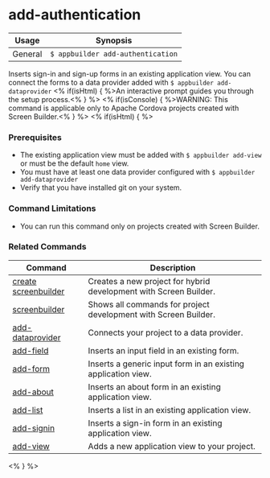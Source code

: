 add-authentication
==========

Usage | Synopsis
------|-------
General | `$ appbuilder add-authentication`

Inserts sign-in and sign-up forms in an existing application view. You can connect the forms to a data provider added with `$ appbuilder add-dataprovider` <% if(isHtml) { %>An interactive prompt guides you through the setup process.<% } %>
<% if(isConsole) { %>WARNING: This command is applicable only to Apache Cordova projects created with Screen Builder.<% } %>
<% if(isHtml) { %>
### Prerequisites

* The existing application view must be added with `$ appbuilder add-view` or must be the default `home` view.
* You must have at least one data provider configured with `$ appbuilder add-dataprovider`
* Verify that you have installed git on your system.

### Command Limitations 

* You can run this command only on projects created with Screen Builder.

### Related Commands

Command | Description
----------|----------
[create screenbuilder](../project/creation/create-screenbuilder.html) | Creates a new project for hybrid development with Screen Builder.
[screenbuilder](screenbuilder.html) | Shows all commands for project development with Screen Builder.
[add-dataprovider](add-dataprovider.html) | Connects your project to a data provider.
[add-field](add-field.html) | Inserts an input field in an existing form.
[add-form](add-form.html) | Inserts a generic input form in an existing application view.
[add-about](add-about.html) | Inserts an about form in an existing application view.
[add-list](add-list.html) | Inserts a list in an existing application view.
[add-signin](add-signin.html) | Inserts a sign-in form in an existing application view.
[add-view](add-view.html) | Adds a new application view to your project.
<% } %>